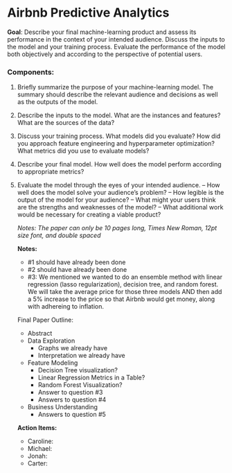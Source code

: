 # Airbnb Predictive Analytics

**Goal**: Describe your final machine-learning product and assess its performance in the context of your intended audience. Discuss the inputs to the model and your training process. Evaluate the performance of the model both objectively and according to the perspective of potential users.

### Components:

1. Briefly summarize the purpose of your machine-learning model. The summary should describe the relevant audience and decisions as well as the outputs of the model.

2. Describe the inputs to the model. What are the instances and features? What are the sources of the data?

3. Discuss your training process. What models did you evaluate? How did you approach feature engineering and hyperparameter optimization? What metrics did you use to evaluate models?

4. Describe your final model. How well does the model perform according to appropriate metrics?

5. Evaluate the model through the eyes of your intended audience.
   – How well does the model solve your audience’s problem?
   – How legible is the output of the model for your audience?
   – What might your users think are the strengths and weaknesses
   of the model?
   – What additional work would be necessary for creating a viable
   product?

   _Notes: The paper can only be 10 pages long, Times New Roman, 12pt size font, and double spaced_

   **Notes:**

   - #1 should have already been done
   - #2 should have already been done
   - #3: We mentioned we wanted to do an ensemble method with linear regression (lasso regularization), decision tree, and random forest. We will take the average price for those three models AND then add a 5% increase to the price so that Airbnb would get money, along with adhereing to inflation.

   Final Paper Outline:

   - Abstract
   - Data Exploration
     - Graphs we already have
     - Interpretation we already have
   - Feature Modeling
     - Decision Tree visualization?
     - Linear Regression Metrics in a Table?
     - Random Forest Visualization?
     - Answer to question #3
     - Answers to question #4
   - Business Understanding
     - Answers to question #5

   **Action Items:**

   - Caroline:
   - Michael:
   - Jonah:
   - Carter:
